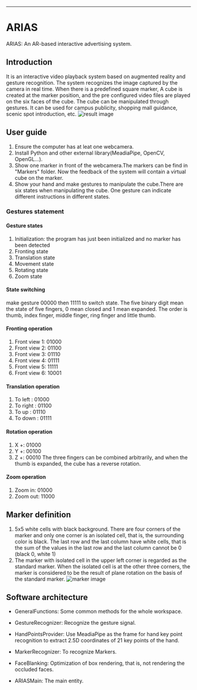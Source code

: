 
----------

# ARIAS

ARIAS: An AR-based interactive advertising system.

## Introduction

It is an interactive video playback system based on augmented reality and gesture recognition. The system recognizes the image captured by the camera in real time. When there is a predefined square marker, A cube is created at the marker position, and the pre configured video files are played on the six faces of the cube. The cube can be manipulated through gestures. It can be used for campus publicity, shopping mall guidance, scenic spot introduction, etc.
![result image](https://github.com/wanzhuxie/ARIAS/tree/PLOS-ONE/result/image1.png) 
## User guide
1. Ensure the computer has at leat one webcamera. 
2. Install Python and other external library(MeadiaPipe, OpenCV, OpenGL...).
3. Show one marker in front of the webcamera.The markers can be find in "Markers" folder. Now the feedback of the system will contain a virtual cube on the marker.
4. Show your hand and make gestures to manipulate the cube.There are six states when manipulating the cube. One gesture can indicate different instructions in different states.
### Gestures statement
#### Gesture states
1. Initialization: the program has just been initialized and no marker has been detected
2. Fronting state
3. Translation state
4. Movement state
5. Rotating state
6. Zoom state
#### State switching
make gesture 00000 then 11111 to switch state. The five binary digit mean the state of five fingers, 0 mean closed and 1 mean expanded. The order is thumb, index finger, middle finger, ring finger and little thumb.

#### Fronting operation
1. Front view 1: 01000
2. Front view 2: 01100
3. Front view 3: 01110
4. Front view 4: 01111
5. Front view 5: 11111
6. Front view 6: 10001

#### Translation operation
1. To left	: 01000
2. To right	: 01100
3. To up	: 01110
4. To down	: 01111

#### Rotation operation
1. X +: 01000
2. Y +: 00100
3. Z +: 00010
The three fingers can be combined arbitrarily, and when the thumb is expanded, the cube has a reverse rotation.

#### Zoom operation
1. Zoom in: 01000
2. Zoom out: 11000

 
## Marker definition
1. 5x5 white cells with black background. There are four corners of the marker and only one corner is an isolated cell, that is, the surrounding color is black. The last row and the last column have white cells, that is the sum of the values in the last row and the last column cannot be 0 (black 0, white 1)
2. The marker with isolated cell in the upper left corner is regarded as the standard marker. When the isolated cell is at the other three corners, the marker is considered to be the result of plane rotation on the basis of the standard marker. 
![marker image](https://github.com/wanzhuxie/ARIAS/tree/PLOS-ONE/Marker/Marker.png) 

## Software architecture

- GeneralFunctions:
Some common methods for the whole workspace.

- GestureRecognizer:
Recognize the gesture signal.

- HandPointsProvider:
Use MeadiaPipe as the frame for hand key point recognition to extract 2.5D coordinates of 21 key points of the hand. 

- MarkerRecognizer:
To recognize Markers.

- FaceBlanking:
Optimization of box rendering, that is, not rendering the occluded faces.

- ARIASMain:
The main entity.


